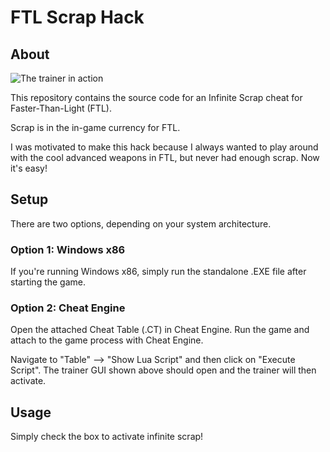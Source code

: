 # FTL Scrap Hack

## About

![The trainer in action](https://github.com/danjaaron/FTL-Hacks/blob/master/ftl-scrap-trainer.PNG)

This repository contains the source code for an Infinite Scrap cheat for Faster-Than-Light (FTL).

Scrap is in the in-game currency for FTL. 

I was motivated to make this hack because I always wanted to play around with the cool advanced weapons in FTL, but never had enough scrap. Now it's easy!

## Setup

There are two options, depending on your system architecture.

### Option 1: Windows x86

If you're running Windows x86, simply run the standalone .EXE file after starting the game.

### Option 2: Cheat Engine

Open the attached Cheat Table (.CT) in Cheat Engine. Run the game and attach to the game process with Cheat Engine. 

Navigate to "Table" --> "Show Lua Script" and then click on "Execute Script". The trainer GUI shown above should open and the trainer will then activate. 

## Usage

Simply check the box to activate infinite scrap!   
